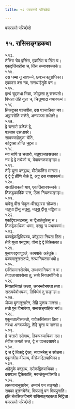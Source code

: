 ```yaml
---
title: ५६ पन्नरसमो परिच्छेदो

---
```

पन्नरसमो परिच्छेदो  


## १५. रासिसङ्गहकथा

५१३.  
तेत्तिंस चेव द्वत्तिंस, एकतिंस च तिंस च।  
एकद्वत्तिंसहीना च, तिंस धम्मानवज्जके॥  
५१४.  
दस धम्मा तु सावज्जे, छपञ्चचतुराधिका।  
एकादस दस नव, सत्तधाहेतुके पन॥  
५१५.  
इत्थं चुद्दसधा भिन्ना, कोट्ठासा तु सरूपतो।  
विभत्ता तेहि युत्ता च, चित्तुप्पादा यथाक्कमं॥  
५१६.  
तिकट्ठका पञ्चवीस, दस पञ्चाधिका नव।  
अट्ठारसेति सत्तेते, अनवज्जा तथेतरे॥  
५१७.  
द्वे चत्तारो छळेकं द्वे,  
पञ्चाथ दसधापरे।  
सावज्जाहेतुका चेति,  
कोट्ठासा होन्ति चुद्दस॥  
५१८.  
नव चापि छ चत्तारो, चतुपञ्चछसत्तका।  
नव द्वे द्वे तथेको च, येवापनकसङ्गहा॥  
५१९.  
तेहि युत्ता पनट्ठाथ, वीसेकतिंस मानसा।  
द्वे द्वे द्वे तीणि चेकं द्वे, अट्ठ दस यथाक्कमं॥  
५२०.  
सत्ततिंसकतो याव, एकतिंसानवज्जके।  
तिकट्ठकादिके सत्त, ठिता नियतसङ्गहा॥  
५२१.  
पापेसु वीस चेकून-वीसट्ठारस सोळस।  
चतुधा द्वीसु चतूसु, चतूसु द्वीसु चट्ठिता॥  
५२२.  
एकद्विपञ्चदससु, च द्विधाहेतुकेसु च।  
तिकद्वेकाधिका धम्मा, दसट्ठ च यथाक्कमं॥  
५२३.  
पञ्चद्वेकद्विभिपञ्च, कोट्ठासा नियता ठिता।  
तेहि युत्ता पनट्ठाथ, वीस द्वे द्वे तिकेकका॥  
५२४.  
पुब्बापरद्वयापुञ्ञे, कामपाके अहेतुके।  
पञ्चमानुत्तरारुप्पे, नत्थानियतसम्भवो॥  
५२५.  
छत्तिंसमानसेस्वेव, लब्भन्तानियता न वा।  
तेपञ्ञासावसेसा तु, सब्बे नियतयोगिनो॥  
५२६.  
नियतानियते कत्वा, लब्भन्तोभयथा तथा।  
सरूपयेवोभयका, तिविधेवं तु सङ्गहा॥  
५२७.  
ञेय्या वुत्तानुसारेन, तेहि युत्ताव मानसा।  
ततो पुन विभावेय्य, सब्बसङ्गाहिकं नयं॥  
५२८.  
एकूनतालीसकतो, यावेकत्तिंसका ठिता।  
नवधा अनवज्जेसु, तेहि युत्ता च मानसा॥  
५२९.  
द्वे चत्तारो दसेवाथ, तिकपञ्चाधिका दस।  
तेवीस कमतो सत्त, द्वे च पञ्चदसापरे॥  
५३०.  
द्वे च द्वे तिकद्वे द्वेका, सावज्जेसु च सोळस।  
एकूनवीस वीसाथ, वीसेकद्वितयाधिका॥  
५३१.  
अहेतुके पनट्ठाथ, दसेकद्वितयाधिका।  
दसपञ्च द्विकेकाति, भवन्तेकूनवीसति॥  
५३२.  
लब्भमानानुसारेन, धम्मानं पन सङ्गहो।  
सक्का वुत्तनयेनेव, विञ्ञातुं पन विञ्ञुनाति॥  
इति चेतसिकविभागे रासिसङ्गहकथा निट्ठिता।  
पन्नरसमो परिच्छेदो।  